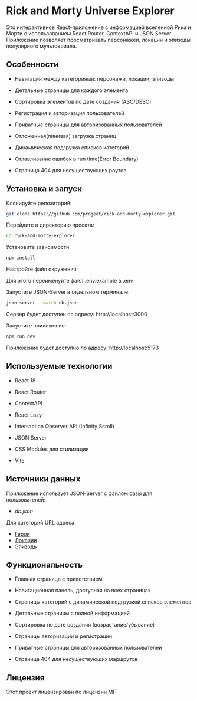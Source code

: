 # Rick and Morty Universe Explorer

Это интерактивное React-приложение с информацией вселенной Рика и Морти с использованием React Router, ContextAPI и JSON Server. Приложение позволяет просматривать персонажей, локации и эпизоды популярного мультсериала.

## Особенности

- Навигация между категориями: персонажи, локации, эпизоды

- Детальные страницы для каждого элемента

- Сортировка элементов по дате создания (ASC/DESC)

- Регистрация и авторизация пользователей

- Приватные страницы для авторизованных пользователей

- Отложенная(линивая) загрузка страниц

- Динамическая подгрузка списков категорий

- Отлавливание ошибок в run time(Error Boundary)

- Страница 404 для несуществующих роутов

## Установка и запуск

Клонируйте репозиторий:

```bash
git clone https://github.com/progeat/rick-and-morty-explorer.git
```

Перейдите в директорию проекта:

```bash
cd rick-and-morty-explorer
```

Установите зависимости:

```bash
npm install
```

Настройте файл окружения:

Для этого переименуйте файл .env.example в .env

Запустите JSON-Server в отдельном терминале:

```bash
json-server --watch db.json
```

Сервер будет доступен по адресу: http://localhost:3000

Запустите приложение:

```bash
npm run dev
```

Приложение будет доступно по адресу: http://localhost:5173

## Используемые технологии

- React 18

- React Router

- ContextAPI

- React Lazy

- Intersaction Observer API (Infinity Scroll)

- JSON Server

- CSS Modules для стилизации

- Vite

## Источники данных

Приложение использует JSON-Server c файлом базы для пользователей:

- _db.json_

Для категорий URL адреса:

- [Герои](https://rickandmortyapi.com/api/character)
- [Локации](https://rickandmortyapi.com/api/location)
- [Эпизоды](https://rickandmortyapi.com/api/episode)

## Функциональность

- Главная страница с приветствием

- Навигационная панель, доступная на всех страницах

- Страницы категорий с динамической подгрузкой списков элементов

- Детальные страницы с полной информацией

- Сортировка по дате создания (возрастание/убывание)

- Страницы авторизации и регистрации

- Приватные страницы для авторизованных пользователей

- Страница 404 для несуществующих маршрутов

## Лицензия

Этот проект лицензирован по лицензии MIT
